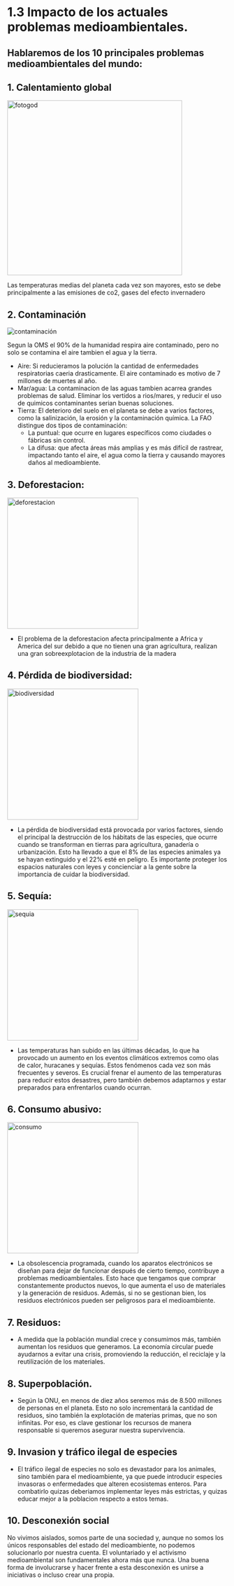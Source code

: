 # 1.3 Impacto de los actuales problemas medioambientales.
## Hablaremos de los 10 principales problemas medioambientales del mundo:
## 1. Calentamiento global
<img src="img/fotogod.jpg" alt="fotogod" width="400"/>

Las temperaturas medias del planeta cada vez son mayores, esto se debe principalmente a las emisiones de co2, gases del efecto invernadero
## 2. Contaminación
![contaminación](img/contaminacion.jpg)

Segun la OMS el 90% de la humanidad respira aire contaminado, pero no solo se contamina el aire tambien el agua y la tierra.
* Aire: Si reducieramos la polución la cantidad de enfermedades respiratorias caeria drasticamente. El aire contaminado es motivo de 7 millones de muertes al año.
* Mar/agua: La contaminacion de las aguas tambien acarrea grandes problemas de salud.
  Eliminar los vertidos a rios/mares, y reducir el uso de quimicos contaminantes serian buenas soluciones.
* Tierra: El deterioro del suelo en el planeta se debe a varios factores, como la salinización, la erosión y la contaminación química.
  La FAO distingue dos tipos de contaminación:
   * La puntual: que ocurre en lugares específicos como ciudades o fábricas sin control.
   * La difusa: que afecta áreas más amplias y es más difícil de rastrear, impactando tanto el aire, el agua como la tierra y causando mayores daños al medioambiente.
## 3. Deforestacion:
<img src="img/deforestacion.png" alt="deforestacion" width="300"/>

* El problema de la deforestacion afecta principalmente a Africa y America del sur debido a que no tienen una gran agricultura, realizan una gran sobreexplotacion de la industria de la madera
## 4. Pérdida de biodiversidad:
<img src="img/biodiversidad.png" alt="biodiversidad" width="300"/>

* La pérdida de biodiversidad está provocada por varios factores, siendo el principal la destrucción de los hábitats de las especies, que ocurre cuando se transforman en tierras para agricultura, ganadería o urbanización.
  Esto ha llevado a que el 8% de las especies animales ya se hayan extinguido y el 22% esté en peligro. Es importante proteger los espacios naturales con leyes y concienciar a la gente sobre la importancia de cuidar la biodiversidad.
## 5. Sequía:
<img src="img/sequia.png" alt="sequia" width="300"/>

* Las temperaturas han subido en las últimas décadas, lo que ha provocado un aumento en los eventos climáticos extremos como olas de calor, huracanes y sequías. Estos fenómenos cada vez son más frecuentes y severos.
  Es crucial frenar el aumento de las temperaturas para reducir estos desastres, pero también debemos adaptarnos y estar preparados para enfrentarlos cuando ocurran.
## 6. Consumo abusivo: 
<img src="img/consumo.png" alt="consumo" width="300"/>

* La obsolescencia programada, cuando los aparatos electrónicos se diseñan para dejar de funcionar después de cierto tiempo, contribuye a problemas medioambientales.
  Esto hace que tengamos que comprar constantemente productos nuevos, lo que aumenta el uso de materiales y la generación de residuos.
  Además, si no se gestionan bien, los residuos electrónicos pueden ser peligrosos para el medioambiente.
## 7. Residuos:
* A medida que la población mundial crece y consumimos más, también aumentan los residuos que generamos. La economía circular puede ayudarnos a evitar una crisis, promoviendo la reducción, el reciclaje y la reutilización de los materiales.
## 8. Superpoblación.
* Según la ONU, en menos de diez años seremos más de 8.500 millones de personas en el planeta. Esto no solo incrementará la cantidad de residuos, sino también la explotación de materias primas, que no son infinitas. Por eso, es clave gestionar los recursos de manera responsable si queremos asegurar nuestra supervivencia.
## 9. Invasion y tráfico ilegal de especies
* El tráfico ilegal de especies no solo es devastador para los animales, sino también para el medioambiente, ya que puede introducir especies invasoras o enfermedades que alteren ecosistemas enteros.
Para combatirlo quizas deberiamos implementar leyes más estrictas, y quizas educar mejor a la poblacion respecto a estos temas.
## 10. Desconexión social
No vivimos aislados, somos parte de una sociedad y, aunque no somos los únicos responsables del estado del medioambiente, no podemos solucionarlo por nuestra cuenta. El voluntariado y el activismo medioambiental son fundamentales ahora más que nunca. Una buena forma de involucrarse y hacer frente a esta desconexión es unirse a iniciativas  o incluso crear una propia.
